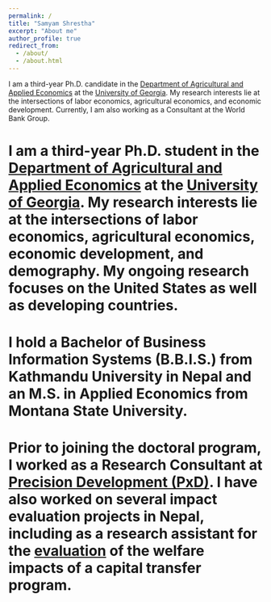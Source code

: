 ```yaml
---
permalink: /
title: "Samyam Shrestha"
excerpt: "About me"
author_profile: true
redirect_from: 
  - /about/
  - /about.html
---
```


I am a third-year Ph.D. candidate in the [Department of Agricultural and Applied Economics](https://agecon.uga.edu/) at the [University of Georgia](https://uga.edu/). My research interests lie at the intersections of labor economics, agricultural economics, and economic development. Currently, I am also working as a Consultant at the World Bank Group.

# I am a third-year Ph.D. student in the [Department of Agricultural and Applied Economics](https://agecon.uga.edu/) at the [University of Georgia](https://uga.edu/). My research interests lie at the intersections of labor economics, agricultural economics, economic development, and demography. My ongoing research focuses on the United States as well as developing countries.

# I hold a Bachelor of Business Information Systems (B.B.I.S.) from Kathmandu University in Nepal and an M.S. in Applied Economics from Montana State University.

# Prior to joining the doctoral program, I worked as a Research Consultant at [Precision Development (PxD)](https://precisiondev.org/). I have also worked on several impact evaluation projects in Nepal, including as a research assistant for the [evaluation](https://basis.ucdavis.edu/project/evaluation-welfare-impacts-livestock-transfer-program-nepal) of the welfare impacts of a capital transfer program.
